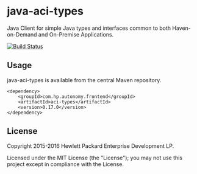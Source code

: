 # java-aci-types

Java Client for simple Java types and interfaces common to both Haven-on-Demand and On-Premise Applications.

[![Build Status](https://travis-ci.org/hpe-idol/java-aci-types.svg?branch=master)](https://travis-ci.org/hpe-idol/java-aci-types)

## Usage

java-aci-types is available from the central Maven repository.

    <dependency>
        <groupId>com.hp.autonomy.frontend</groupId>
        <artifactId>aci-types</artifactId>
        <version>0.17.0</version>
    </dependency>

## License
Copyright 2015-2016 Hewlett Packard Enterprise Development LP.

Licensed under the MIT License (the "License"); you may not use this project except in compliance with the License.
